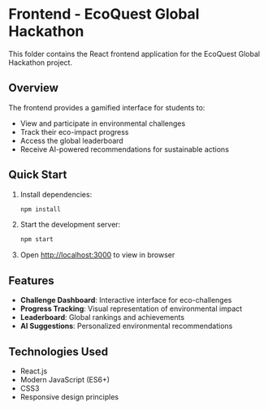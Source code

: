 # Frontend - EcoQuest Global Hackathon

This folder contains the React frontend application for the EcoQuest Global Hackathon project.

## Overview

The frontend provides a gamified interface for students to:
- View and participate in environmental challenges
- Track their eco-impact progress
- Access the global leaderboard
- Receive AI-powered recommendations for sustainable actions

## Quick Start

1. Install dependencies:
   ```bash
   npm install
   ```

2. Start the development server:
   ```bash
   npm start
   ```

3. Open [http://localhost:3000](http://localhost:3000) to view in browser

## Features

- **Challenge Dashboard**: Interactive interface for eco-challenges
- **Progress Tracking**: Visual representation of environmental impact
- **Leaderboard**: Global rankings and achievements
- **AI Suggestions**: Personalized environmental recommendations

## Technologies Used

- React.js
- Modern JavaScript (ES6+)
- CSS3
- Responsive design principles
